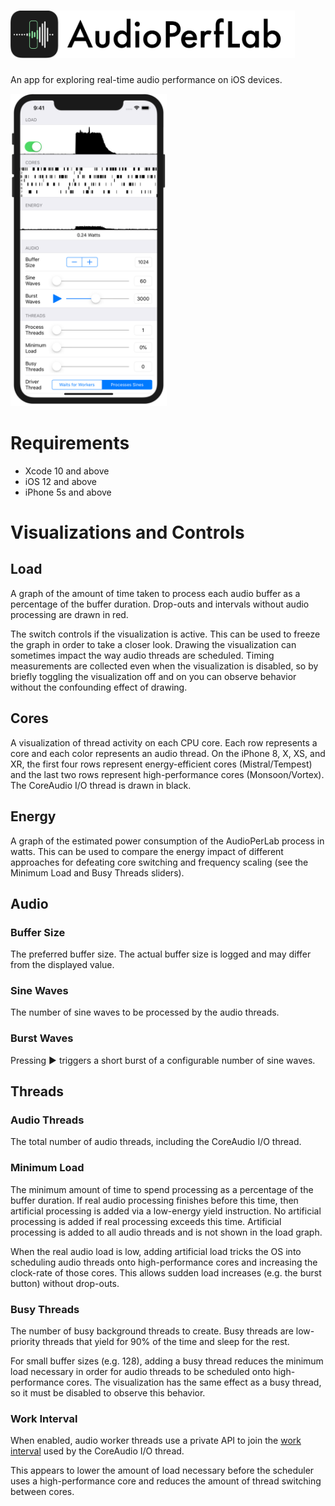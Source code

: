 # <img src="Logo.svg" alt="Logo" height="76">

An app for exploring real-time audio performance on iOS devices.

<img src="Screenshot.png" alt="Screenshot" height="500">

# Requirements

* Xcode 10 and above
* iOS 12 and above
* iPhone 5s and above

# Visualizations and Controls

## Load

A graph of the amount of time taken to process each audio buffer as a percentage of the buffer duration. Drop-outs and intervals without audio processing are drawn in red.

The switch controls if the visualization is active. This can be used to freeze the graph in order to take a closer look. Drawing the visualization can sometimes impact the way audio threads are scheduled. Timing measurements are collected even when the visualization is disabled, so by briefly toggling the visualization off and on you can observe behavior without the confounding effect of drawing.

## Cores

A visualization of thread activity on each CPU core. Each row represents a core and each color represents an audio thread. On the iPhone 8, X, XS, and XR, the first four rows represent energy-efficient cores (Mistral/Tempest) and the last two rows represent high-performance cores (Monsoon/Vortex). The CoreAudio I/O thread is drawn in black.

## Energy

A graph of the estimated power consumption of the AudioPerLab process in watts. This can be used to compare the energy impact of different approaches for defeating core switching and frequency scaling (see the Minimum Load and Busy Threads sliders).

## Audio

### Buffer Size

The preferred buffer size. The actual buffer size is logged and may differ from the displayed value.

### Sine Waves

The number of sine waves to be processed by the audio threads.

### Burst Waves

Pressing ▶ triggers a short burst of a configurable number of sine waves.

## Threads

### Audio Threads

The total number of audio threads, including the CoreAudio I/O thread.

### Minimum Load

The minimum amount of time to spend processing as a percentage of the buffer duration. If real audio processing finishes before this time, then artificial processing is added via a low-energy yield instruction. No artificial processing is added if real processing exceeds this time. Artificial processing is added to all audio threads and is not shown in the load graph.

When the real audio load is low, adding artificial load tricks the OS into scheduling audio threads onto high-performance cores and increasing the clock-rate of those cores. This allows sudden load increases (e.g. the burst button) without drop-outs.

### Busy Threads

The number of busy background threads to create. Busy threads are low-priority threads that yield for 90% of the time and sleep for the rest.

For small buffer sizes (e.g. 128), adding a busy thread reduces the minimum load necessary in order for audio threads to be scheduled onto high-performance cores. The visualization has the same effect as a busy thread, so it must be disabled to observe this behavior.

### Work Interval

When enabled, audio worker threads use a private API to join the [work interval](https://github.com/apple/darwin-xnu/blob/master/bsd/sys/work_interval.h) used by the CoreAudio I/O thread.

This appears to lower the amount of load necessary before the scheduler uses a high-performance core and reduces the amount of thread switching between cores.
